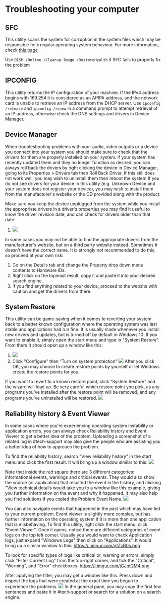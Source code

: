 # Troubleshooting your computer

## SFC

This utility scans the system for corruption in the system files which may be responsible for irregular operating system behaviour.
For more information, check [this page](https://support.microsoft.com/en-us/help/929833/use-the-system-file-checker-tool-to-repair-missing-or-corrupted-system)

Use `DISM /Online /Cleanup-Image /RestoreHealth` if SFC fails to properly fix the problem

## IPCONFIG

This utility returns the IP configuration of your machine. If the IPv4 address begins with 169.254 it is considered as an APIPA address, and the network card is unable to retrieve an IP address from the DHCP server. Use `ipconfig /release` and `ipconfig /renew` in a command prompt to attempt retrieval of an IP address, otherwise check the DNS settings and drivers in Device Manager.


## Device Manager
When troubleshooting problems with your audio, video outputs or a device you connect into your system you should make sure to check that the drivers for them are properly installed on your system. If your system has recently updated them and they no longer function as desired, you can always roll back the drivers by right clicking the device in Device Manager, going to its Properties > Drivers tab then Roll Back Driver. If this still does not work well, you may wish to uninstall them then reboot the system.If you do not see drivers for your device in this utility (e.g. Unknown Device and your system does not register your device), you may wish to install them from the manufacturer's website or the CD provided along with the product.

Make sure you keep the device unplugged from the system while you install the appropriate drivers
In a driver's properties you may find it useful to know the driver revision date, and can check for drivers older than that date. 
1. ![](img/troubleshooting/drvmgr1.png)

In some cases you may not be able to find the appropriate drivers from the manufacturer's website, but on a third party website instead. Sometimes it doesn't have the correct name. It is strongly not recommended to do this, so proceed at your own risk:

1. Go on the Details tab and change the Property drop down menu contents to Hardware IDs.
2. Right click on the topmost result, copy it and paste it into your desired search engine.
3. If you find anything related to your device, proceed to the website with caution and get the drivers from there.

## System Restore
This utility can be game-saving when it comes to reverting your system back to a better known configuration where the operating system was last stable and applications had run fine. It is usually made whenever you install new drivers and updates, but is turned off by default in Windows 10. If you want to enable it, simply open the start menu and type in "System Restore". From there it should open up a window like this: 
1. ![](img/troubleshooting/sysrestore1.png)
2. Click "Configure" then "Turn on system protection" ![](img/troubleshooting/sysrestore2.png)
After you click OK, you may choose to create restore points by yourself or let Windows create the restore points for you.

If you want to revert to a known restore point, click "System Restore" and the wizard will load up. Be very careful which restore point you pick, as any programs you've installed after the restore point will be removed, and any programs you've uninstalled will be restored.
![](img/troubleshooting/sysrestore2.png)

## Reliability history & Event Viewer
In some cases where you're experiencing operating system instability or application errors, you can always check Reliability history and Event Viewer to get a better idea of the problem. Uploading a screenshot of a related log in #tech-support may also give the people who are assisting you a better idea of how to approach the problem.

To find the reliability history, search "View reliability history" in the start menu and click the first result. It will bring up a window similar to this: ![](img/troubleshooting/rhistory3.png)

Note that inside the red square there are 3 different categories: informational events, warnings and critical events. They would also show the source (or application) that resulted the event in the history, and clicking "View technical details would take you to a window like this example, giving you further information on the event and why it happened. It may also help you find solutions if you copied the Problem Event Name.
![](img/troubleshooting/rhistory1.png)

You can also navigate events that happened in the past which may have led to your current problem.
Event viewer is slightly more complex, but has further information on the operating system if it is more than one application that is misbehaving. To find this utility, right click the start menu, click "Event Viewer". Once it opens, notice there are different categories of event logs on the top left corner. Usually you would want to check Application logs, just expand "Windows Logs" then click on "Applications". It would bring up a similar window to this: https://i.imgur.com/gtZcB0s.png

To look for specific types of logs like critical or, warning or errors, simply click "Filter Current Log" from the top-right corner, and tick the "Critical", "Warning", and "Error" checkboxes. https://i.imgur.com/jGJmQM4.png

After applying the filter, you may get a window like this. Press down and inspect the logs that were created at the exact time you begun to experience the problems.
![](img/troubleshooting/rhistory2.png)
In the general pane, you may copy the first few sentences and paste it in #tech-support or search for a solution on a search engine.
